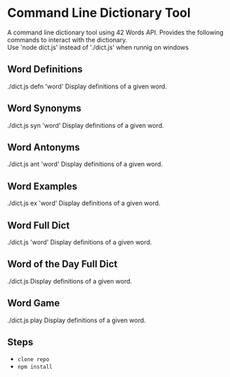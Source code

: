 # Command Line Dictionary Tool
A command line dictionary tool using 42 Words API. Provides the following commands to interact with the dictionary.<br/>
Use 'node dict.js' instead of './dict.js' when runnig on windows

## Word Definitions
./dict.js defn 'word'
Display definitions of a given word.

## Word Synonyms
./dict.js syn 'word'
Display definitions of a given word.

## Word Antonyms
./dict.js ant 'word'
Display definitions of a given word.

## Word Examples
./dict.js ex 'word'
Display definitions of a given word.

## Word Full Dict
./dict.js 'word'
Display definitions of a given word.

## Word of the Day Full Dict
./dict.js
Display definitions of a given word.

## Word Game
./dict.js play
Display definitions of a given word.

## Steps
- `clone repo`
- `npm install`
